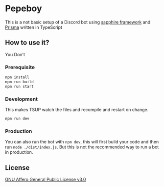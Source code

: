 # Pepeboy

This is a not basic setup of a Discord bot using [sapphire framework](https://www.sapphirejs.com/) and [Prisma](https://www.prisma.io/) written in TypeScript

## How to use it?

You Don't

### Prerequisite

```sh
npm install
npm run build
npm run start
```

### Development

This makes TSUP watch the files and recompile and restart on change.

```sh
npm run dev
```

### Production

You can also run the bot with `npm dev`, this will first build your code and then run `node ./dist/index.js`. But this is not the recommended way to run a bot in production.

## License

[GNU Affero General Public License v3.0](https://github.com/Alpaca-Industries/PepeBoy/blob/main/LICENSE)
